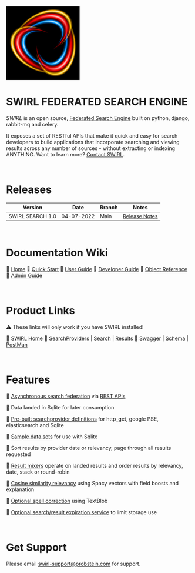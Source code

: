 ![SWIRL Logo](./docs/images/swirl_logo_notext_200.jpg)

# SWIRL FEDERATED SEARCH ENGINE

*SWIRL* is an open source, [Federated Search Engine](https://en.wikipedia.org/wiki/Federated_search) built on python, django, rabbit-mq and celery.

It exposes a set of RESTful APIs that make it quick and easy for search developers to build 
applications that incorporate searching and viewing results across any number of sources - without 
extracting or indexing ANYTHING. Want to learn more? [Contact SWIRL](mailto:swirl@probstein.com).

<br/>

# Releases

| Version | Date | Branch | Notes | 
| ------- | ---- | ------ | ----- |
| SWIRL SEARCH 1.0 | 04-07-2022 | Main | [Release Notes](./docs/RELEASE_NOTES_1.0.md) |

<br/>

# Documentation Wiki

:small_blue_diamond: [Home](https://github.com/sidprobstein/swirl-search/wiki)
:small_blue_diamond: [Quick Start](https://github.com/sidprobstein/swirl-search/wiki/1.-Quick-Start)
:small_blue_diamond: [User Guide](https://github.com/sidprobstein/swirl-search/wiki/2.-User-Guide)
:small_blue_diamond: [Developer Guide](https://github.com/sidprobstein/swirl-search/wiki/3.-Developer-Guide)
:small_blue_diamond: [Object Reference](https://github.com/sidprobstein/swirl-search/wiki/4.-Object-Reference)
:small_blue_diamond: [Admin Guide](https://github.com/sidprobstein/swirl-search/wiki/5.-Admin-Guide)

<br/>

# Product Links

:warning: These links will only work if you have SWIRL installed!

:small_blue_diamond: [SWIRL Home](http://localhost:8000/swirl/index.html)
:small_blue_diamond: [SearchProviders](http://localhost:8000/swirl/searchproviders/) | [Search](http://localhost:8000/swirl/search/) | [Results](http://localhost:8000/swirl/results/)
:small_blue_diamond: [Swagger](http://localhost:8000/swirl/swagger-ui/) | [Schema](http://localhost:8000/swirl/openapi) | [PostMan](https://github.com/sidprobstein/swirl-search/blob/main/docs/SWIRL.postman_collection.json) 

<br/>

# Features

:small_blue_diamond: [Asynchronous search federation](https://github.com/sidprobstein/swirl-search/wiki/3.-Developer-Guide#architecture) via [REST APIs](http://localhost:8000/swirl/swagger-ui/)

:small_blue_diamond: Data landed in Sqlite for later consumption

:small_blue_diamond: [Pre-built searchprovider definitions](https://github.com/sidprobstein/swirl-search/tree/main/SearchProviders) for http_get, google PSE, elasticsearch and Sqlite

:small_blue_diamond: [Sample data sets](https://github.com/sidprobstein/swirl-search/tree/main/Data) for use with Sqlite

:small_blue_diamond: Sort results by provider date or relevancy, page through all results requested

:small_blue_diamond: [Result mixers](https://github.com/sidprobstein/swirl-search/wiki/2.-User-Guide#mixers) operate on landed results and order results by relevancy, date, stack or round-robin

:small_blue_diamond: [Cosine similarity relevancy](https://github.com/sidprobstein/swirl-search/wiki/2.-User-Guide#relevancy) using Spacy vectors with field boosts and explanation

:small_blue_diamond: [Optional spell correction](https://github.com/sidprobstein/swirl-search/wiki/2.-User-Guide#spell-correction) using TextBlob

:small_blue_diamond: [Optional search/result expiration service](https://github.com/sidprobstein/swirl-search/wiki/5.-Admin-Guide#search-expiration-service) to limit storage use

<br/>

# Get Support

Please email [swirl-support@probstein.com](mailto:swirl-support@probstein.com) for support.

